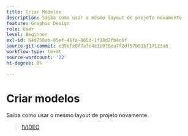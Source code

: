 ```yaml
---
title: Criar Modelos
description: Saiba como usar o mesmo layout de projeto novamente
feature: Graphic Design
role: User
level: Beginner
exl-id: 64d758ab-85ef-46fa-865d-1f18d2fb4c6f
source-git-commit: e39efe0f7afc4e3e970ea7f2df57b51bf17123a6
workflow-type: tm+mt
source-wordcount: '22'
ht-degree: 0%

---
```


# Criar modelos

Saiba como usar o mesmo layout de projeto novamente.

>[!VIDEO](https://video.tv.adobe.com/v/3420208?quality=12&learn=on&hidetitle=true)
